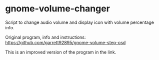 # gnome-volume-changer
Script to change audio volume and display icon with volume percentage info.

Original program, info and instructions:
https://github.com/garrett92895/gnome-volume-step-osd

This is an improved version of the program in the link.
